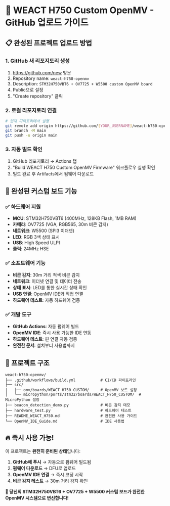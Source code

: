 # 🚀 WEACT H750 Custom OpenMV - GitHub 업로드 가이드

## 📋 완성된 프로젝트 업로드 방법

### 1. GitHub 새 리포지토리 생성
1. https://github.com/new 방문
2. Repository name: `weact-h750-openmv`
3. Description: `STM32H750VBT6 + OV7725 + W5500 custom OpenMV board`
4. Public으로 설정
5. "Create repository" 클릭

### 2. 로컬 리포지토리 연결
```bash
# 현재 디렉토리에서 실행
git remote add origin https://github.com/[YOUR_USERNAME]/weact-h750-openmv.git
git branch -M main
git push -u origin main
```

### 3. 자동 빌드 확인
1. GitHub 리포지토리 → Actions 탭
2. "Build WEACT H750 Custom OpenMV Firmware" 워크플로우 실행 확인
3. 빌드 완료 후 Artifacts에서 펌웨어 다운로드

## 🎯 완성된 커스텀 보드 기능

### ✅ 하드웨어 지원
- **MCU**: STM32H750VBT6 (400MHz, 128KB Flash, 1MB RAM)  
- **카메라**: OV7725 (VGA, RGB565, 30m 비콘 감지)
- **네트워크**: W5500 (SPI3 이더넷)
- **LED**: RGB 3색 상태 표시
- **USB**: High Speed ULPI
- **클럭**: 24MHz HSE

### ✅ 소프트웨어 기능
- **비콘 감지**: 30m 거리 적색 비콘 감지
- **네트워크**: 이더넷 연결 및 데이터 전송
- **상태 표시**: LED를 통한 실시간 상태 확인
- **USB 연결**: OpenMV IDE와 직접 연결
- **하드웨어 테스트**: 자동 하드웨어 검증

### ✅ 개발 도구
- **GitHub Actions**: 자동 펌웨어 빌드
- **OpenMV IDE**: 즉시 사용 가능한 IDE 연동
- **하드웨어 테스트**: 핀 연결 자동 검증
- **완전한 문서**: 설치부터 사용법까지

## 📁 프로젝트 구조

```
weact-h750-openmv/
├── .github/workflows/build.yml           # CI/CD 파이프라인
├── src/
│   ├── omv/boards/WEACT_H750_CUSTOM/     # OpenMV 보드 설정
│   └── micropython/ports/stm32/boards/WEACT_H750_CUSTOM/  # MicroPython 설정
├── beacon_detection_demo.py              # 비콘 감지 데모
├── hardware_test.py                      # 하드웨어 테스트
├── README_WEACT_H750.md                  # 완전한 사용 가이드
└── OpenMV_IDE_Guide.md                   # IDE 사용법
```

## 🔥 즉시 사용 가능!

이 프로젝트는 **완전히 준비된 상태**입니다:

1. **GitHub에 푸시** → 자동으로 펌웨어 빌드됨
2. **펌웨어 다운로드** → DFU로 업로드
3. **OpenMV IDE 연결** → 즉시 코딩 시작
4. **비콘 감지 테스트** → 30m 거리 감지 확인

**🎉 당신의 STM32H750VBT6 + OV7725 + W5500 커스텀 보드가 완전한 OpenMV 시스템으로 변신합니다!**
